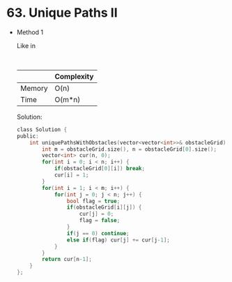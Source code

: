 # 63. Unique Paths II
- Method 1

    Like in 


    <br>

    | |   Complexity  |
    | ----------- | ----------- | 
    |  Memory     | O(n) | 
    |      Time       |  O(m*n) | 


    Solution:

    ``` h
    class Solution {
    public:
        int uniquePathsWithObstacles(vector<vector<int>>& obstacleGrid) {
            int m = obstacleGrid.size(), n = obstacleGrid[0].size();
            vector<int> cur(n, 0);
            for(int i = 0; i < n; i++) {
                if(obstacleGrid[0][i]) break;
                cur[i] = 1;
            } 
            for(int i = 1; i < m; i++) {
                for(int j = 0; j < n; j++) {
                    bool flag = true;
                    if(obstacleGrid[i][j]) {
                        cur[j] = 0;
                        flag = false;
                    }
                    if(j == 0) continue;
                    else if(flag) cur[j] += cur[j-1];
                }
            }
            return cur[n-1];
        }
    };

    ```

